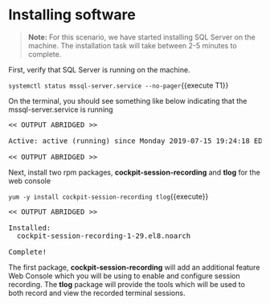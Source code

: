 # Installing software

>**Note:** For this scenario, we have started installing SQL Server on the machine. The installation task will take between 2-5 minutes to complete.

First, verify that SQL Server is running on the machine.

`systemctl status mssql-server.service --no-pager`{{execute T1}}

On the terminal, you should see something like below indicating that the mssql-server.service is running

<pre class="file">
<< OUTPUT ABRIDGED >>

Active: active (running) since Monday 2019-07-15 19:24:18 EDT; 3h 59min left

<< OUTPUT ABRIDGED >>
</pre>


Next, install two rpm packages, __cockpit-session-recording__ and __tlog__ for the web console

`yum -y install cockpit-session-recording tlog`{{execute}}

<pre class="file">
<< OUTPUT ABRIDGED >>

Installed:
  cockpit-session-recording-1-29.el8.noarch                      tlog-5-1.el8.x86_64

Complete!
</pre>

The first package, __cockpit-session-recording__ will add an additional feature
Web Console which you will be using to enable and configure session recording.
The __tlog__ package will provide the tools which will be used to both record 
and view the recorded terminal sessions.


